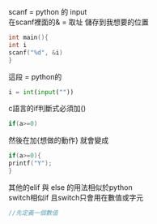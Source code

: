 scanf = python 的 input  
在scanf裡面的& = 取址 儲存到我想要的位置  
```c  
int main(){
int i
scanf("%d", &i)  
}
```  
這段 = python的  
```python  
i = int(input(""))  
```
c語言的if判斷式必須加()  

```C
if(a>=0)  
```  
 然後在加{想做的動作} 就會變成  
 ```c  
 if(a>=0){
 printf("Y");
}
```  
其他的elif 與 else 的用法相似於python  
switch相似if  且switch只會用在數值或字元  
```c  
//先定義一個數值



